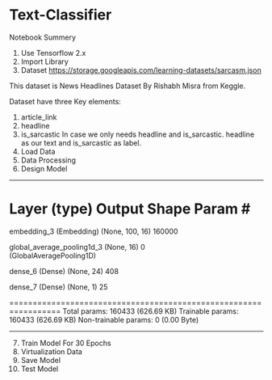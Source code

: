 # Text-Classifier
Notebook Summery
1. Use Tensorflow 2.x
2. Import Library
3. Dataset
  https://storage.googleapis.com/learning-datasets/sarcasm.json

  This dataset is News Headlines Dataset By Rishabh Misra from Keggle.
  
  Dataset have three Key elements:
  
  1. article_link
  2. headline
  3. is_sarcastic
  In case we only needs headline and is_sarcastic. headline as our text and is_sarcastic as label.
4. Load Data
5. Data Processing
6. Design Model
  _________________________________________________________________
   Layer (type)                Output Shape              Param #   
  =================================================================
   embedding_3 (Embedding)     (None, 100, 16)           160000    
                                                                   
   global_average_pooling1d_3  (None, 16)                0         
    (GlobalAveragePooling1D)                                       
                                                                   
   dense_6 (Dense)             (None, 24)                408       
                                                                   
   dense_7 (Dense)             (None, 1)                 25        
                                                                   
  =================================================================
  Total params: 160433 (626.69 KB)
  Trainable params: 160433 (626.69 KB)
  Non-trainable params: 0 (0.00 Byte)
  _________________________________________________________________
7. Train Model
   For 30 Epochs
8. Virtualization Data
9. Save Model
10. Test Model
